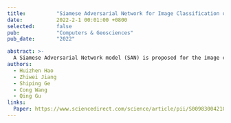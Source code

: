 ```yaml
---
title:          "Siamese Adversarial Network for Image Classification of Heavy Mineral Grains"
date:           2022-2-1 00:01:00 +0800
selected:       false
pub:            "Computers & Geosciences"
pub_date:       "2022"

abstract: >-
  A Siamese Adversarial Network model (SAN) is proposed for the image classification of heavy mineral grains.
authors:
  - Huizhen Hao
  - Zhiwei Jiang
  - Shiping Ge
  - Cong Wang
  - Qing Gu
links:
  Paper: https://www.sciencedirect.com/science/article/pii/S0098300421002983
---
```

